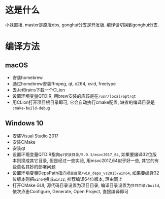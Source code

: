 # 这是什么
小妹直播, master是原版obs, gonghui分支是开发版. 编译请切换到gonghui分支.

# 编译方法
## macOS
* 安装homebrew
* 通过homebrew安装ffmpeg, qt, x264, xvid, freetype
* 去JetBrains下载一个CLion
* 设置环境变量QTDIR, 用brew安装的应该是在```/usr/local/opt/qt```
* 用CLion打开项目根目录即可, 它会自动执行cmake配置, 缺省的编译目录是```cmake-build-debug```

## Windows 10
* 安装Visual Studio 2017
* 安装CMake
* 安装qt
* 设置环境变量QTDIR指向```qt安装目录/5.9.1/msvc2017_64```, 如果要编译32位版本则换成其它目录, 但是经过一些实验, 用msvc2017_64似乎好一些, 其它的有些莫名其妙的部署问题
* 设置环境变量DepsPath指向```项目目录/win_deps_vs2015/win64```, 如果要编译32位版本则把```win64```换成```win32```, 推荐编译64位版本, 理由同上
* 打开CMake GUI, 源代码目录设置为项目目录, 编译目录设置为```项目目录/build```, 依次点击Configure, Generate, Open Project, 直接编译即可